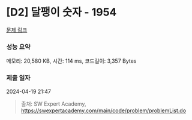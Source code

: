 # [D2] 달팽이 숫자 - 1954 

[문제 링크](https://swexpertacademy.com/main/code/problem/problemDetail.do?contestProbId=AV5PobmqAPoDFAUq) 

### 성능 요약

메모리: 20,580 KB, 시간: 114 ms, 코드길이: 3,357 Bytes

### 제출 일자

2024-04-19 21:47



> 출처: SW Expert Academy, https://swexpertacademy.com/main/code/problem/problemList.do